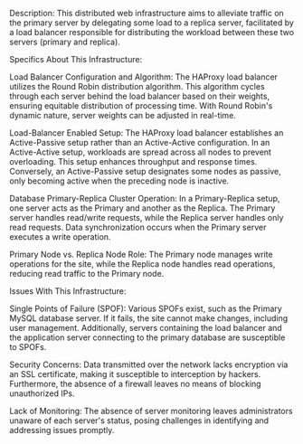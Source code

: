 Description:
This distributed web infrastructure aims to alleviate traffic on the primary server by delegating some load to a replica server, facilitated by a load balancer responsible for distributing the workload between these two servers (primary and replica).

Specifics About This Infrastructure:

Load Balancer Configuration and Algorithm:
The HAProxy load balancer utilizes the Round Robin distribution algorithm. This algorithm cycles through each server behind the load balancer based on their weights, ensuring equitable distribution of processing time. With Round Robin's dynamic nature, server weights can be adjusted in real-time.

Load-Balancer Enabled Setup:
The HAProxy load balancer establishes an Active-Passive setup rather than an Active-Active configuration. In an Active-Active setup, workloads are spread across all nodes to prevent overloading. This setup enhances throughput and response times. Conversely, an Active-Passive setup designates some nodes as passive, only becoming active when the preceding node is inactive.

Database Primary-Replica Cluster Operation:
In a Primary-Replica setup, one server acts as the Primary and another as the Replica. The Primary server handles read/write requests, while the Replica server handles only read requests. Data synchronization occurs when the Primary server executes a write operation.

Primary Node vs. Replica Node Role:
The Primary node manages write operations for the site, while the Replica node handles read operations, reducing read traffic to the Primary node.

Issues With This Infrastructure:

Single Points of Failure (SPOF):
Various SPOFs exist, such as the Primary MySQL database server. If it fails, the site cannot make changes, including user management. Additionally, servers containing the load balancer and the application server connecting to the primary database are susceptible to SPOFs.

Security Concerns:
Data transmitted over the network lacks encryption via an SSL certificate, making it susceptible to interception by hackers. Furthermore, the absence of a firewall leaves no means of blocking unauthorized IPs.

Lack of Monitoring:
The absence of server monitoring leaves administrators unaware of each server's status, posing challenges in identifying and addressing issues promptly.
